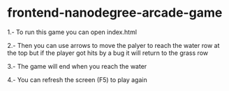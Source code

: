 frontend-nanodegree-arcade-game
===============================

1.- To run this game you can open index.html 

2.- Then you can use arrows to move the palyer to reach the water row at the top
but if the player got hits by a bug it will return to the grass row

3.- The game will end when you reach the water

4.- You can refresh the screen (F5) to play again
